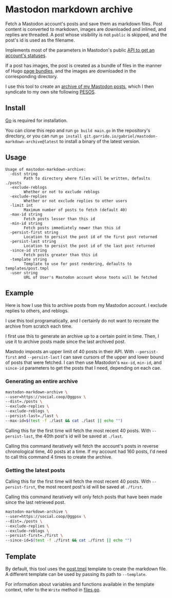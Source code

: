 # Mastodon markdown archive

Fetch a Mastodon account's posts and save them as markdown files. Post content is converted to markdown, images are downloaded and inlined, and replies are threaded. A post whose visibility is not `public` is skipped, and the post's id is used as the filename.

Implements most of the parameters in Mastodon's public [API to get an account's statuses](https://docs.joinmastodon.org/methods/accounts/#statuses).

If a post has images, the post is created as a bundle of files in the manner of Hugo [page bundles](https://gohugo.io/content-management/page-bundles/), and the images are downloaded in the corresponding directory.

I use this tool to create an [archive of my Mastodon posts](https://garrido.io/microblog/), which I then syndicate to my own site following [PESOS](https://indieweb.org/PESOS).

## Install

[Go](https://go.dev/doc/install) is required for installation.

You can clone this repo and run `go build main.go` in the repository's directory, or you can run `go install git.garrido.io/gabriel/mastodon-markdown-archive@latest` to install a binary of the latest version.

## Usage
```
Usage of mastodon-markdown-archive:
  -dist string
        Path to directory where files will be written, defaults ./posts
  -exclude-reblogs
        Whether or not to exclude reblogs
  -exclude-replies
        Whether or not exclude replies to other users
  -limit int
        Maximum number of posts to fetch (default 40)
  -max-id string
        Fetch posts lesser than this id
  -min-id string
        Fetch posts immediately newer than this id
  -persist-first string
        Location to persist the post id of the first post returned
  -persist-last string
        Location to persist the post id of the last post returned
  -since-id string
        Fetch posts greater than this id
  -template string
        Template to use for post rendering, defaults to templates/post.tmpl
  -user string
        URL of User's Mastodon account whose toots will be fetched
```

## Example

Here is how I use this to archive posts from my Mastodon account. I exclude replies to others, and reblogs. 

I use this tool programatically, and I certainly do not want to recreate the archive from scratch each time.

I first use this to generate an archive up to a certain point in time. Then, I use it to archive posts made since the last archived post.

Mastodo imposts an upper limit of 40 posts in their API. With `--persist-first` and `--persist-last` I can save cursors of the upper and lower bound of posts that were fetched. I can then use Mastodon's `max-id`, `min-id`, and `since-id` parameters to get the posts that I need, depending on each cae.

### Generating an entire archive

```sh
mastodon-markdown-archive \
--user=https://social.coop/@ggpsv \
--dist=./posts \
--exclude-replies \
--exclude-reblogs \
--persist-last=./last \
--max-id=$(test -f ./last && cat ./last || echo "")
```

Calling this for the first time will fetch the most recent 40 posts. With `--persist-last`, the 40th post's id will be saved at `./last`.

Calling this command iteratively will fetch the account's posts in reverse chronological time, 40 posts at a time. If my account had 160 posts, I'd need to call this command 4 times to create the archive.

### Getting the latest posts

Calling this for the first time will fetch the most recent 40 posts. With `--persist-first`, the most recent post's id will be saved at `./first`.

Calling this command iteratively will only fetch posts that have been made since the last retrieved post.

```sh
mastodon-markdown-archive \
--user=https://social.coop/@ggpsv \
--dist=./posts \
--exclude-replies \
--exclude-reblogs \
--persist-first=./first \
--since-id=$(test -f ./first && cat ./first || echo "")
```

## Template

By default, this tool uses the [post.tmpl](./files/templates/post.tmpl) template to create the markdown file. A different template can be used by passing its path to `--template`.

For information about variables and functions available in the template context, refer to the `Write` method in [files.go](files/files.go#L95-L101).


